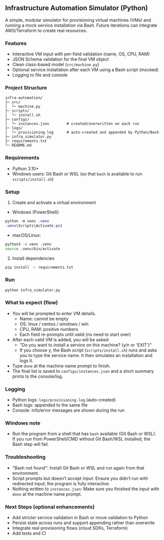 ## Infrastructure Automation Simulator (Python)

A simple, modular simulator for provisioning virtual machines (VMs) and running a mock service installation via Bash. Future iterations can integrate AWS/Terraform to create real resources.

### Features
- Interactive VM input with per-field validation (name, OS, CPU, RAM)
- JSON Schema validation for the final VM object
- Clean class-based model (`src/machine.py`)
- Optional service installation after each VM using a Bash script (mocked)
- Logging to file and console

### Project Structure
```
infra-automation/
├─ src/
│  └─ machine.py
├─ scripts/
│  └─ install.sh
├─ configs/
│  └─ instances.json        # created/overwritten on each run
├─ logs/
│  └─ provisioning.log      # auto-created and appended by Python/Bash
├─ infra_simulator.py
├─ requirements.txt
└─ README.md
```

### Requirements
- Python 3.10+
- Windows users: Git Bash or WSL (so that `bash` is available to run `scripts/install.sh`)

### Setup
1) Create and activate a virtual environment
- Windows (PowerShell):
```powershell
python -m venv .venv
.venv\Scripts\Activate.ps1
```
- macOS/Linux:
```bash
python3 -m venv .venv
source .venv/bin/activate
```

2) Install dependencies
```bash
pip install -r requirements.txt
```

### Run
```bash
python infra_simulator.py
```

### What to expect (flow)
- You will be prompted to enter VM details.
  - Name: cannot be empty
  - OS: linux / centos / windows / win
  - CPU, RAM: positive numbers
  - Each field re-prompts until valid (no need to start over)
- After each valid VM is added, you will be asked:
  - "Do you want to install a service on this machine? (y/n or 'EXIT')"
  - If you choose y, the Bash script (`scripts/install.sh`) runs and asks you to type the service name. It then simulates an installation and logs it.
- Type `done` at the machine name prompt to finish.
- The final list is saved to `configs/instances.json` and a short summary prints to the console/log.

### Logging
- Python logs: `logs/provisioning.log` (auto-created)
- Bash logs: appended to the same file
- Console: info/error messages are shown during the run

### Windows note
- Run the program from a shell that has `bash` available (Git Bash or WSL). If you run from PowerShell/CMD without Git Bash/WSL installed, the Bash step will fail.

### Troubleshooting
- "Bash not found": Install Git Bash or WSL and run again from that environment.
- Script prompts but doesn’t accept input: Ensure you didn’t run with redirected input; the program is fully interactive.
- Nothing written to `instances.json`: Make sure you finished the input with `done` at the machine name prompt.

### Next Steps (optional enhancements)
- Add stricter service validation in Bash or move validation to Python
- Persist state across runs and support appending rather than overwrite
- Integrate real provisioning flows (cloud SDKs, Terraform)
- Add tests and CI




